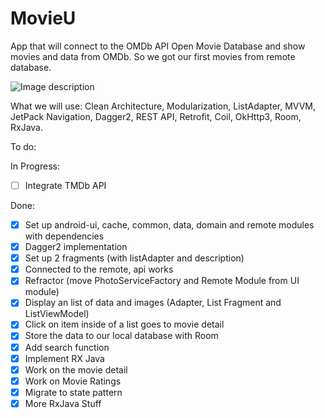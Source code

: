 # MovieU

App that will connect to the OMDb API Open Movie Database and show movies and data from OMDb.
So we got our first movies from remote database.

![Image description](https://i.ibb.co/rGyJ8cC/screenshot.jpg)

What we will use:
Clean Architecture,
Modularization,
ListAdapter,
MVVM,
JetPack Navigation,
Dagger2,
REST API,
Retrofit,
Coil,
OkHttp3,
Room,
RxJava.

To do:

In Progress:
- [ ] Integrate TMDb API


Done:
- [x] Set up android-ui, cache, common, data, domain and remote modules with dependencies
- [x] Dagger2 implementation
- [x] Set up 2 fragments (with listAdapter and description)
- [x] Connected to the remote, api works
- [x] Refractor (move PhotoServiceFactory and Remote Module from UI module)
- [x] Display an list of data and images (Adapter, List Fragment and ListViewModel)
- [x] Click on item inside of a list goes to movie detail
- [x] Store the data to our local database with Room
- [x] Add search function
- [x] Implement RX Java
- [x] Work on the movie detail
- [x] Work on Movie Ratings
- [x] Migrate to state pattern
- [x] More RxJava Stuff
